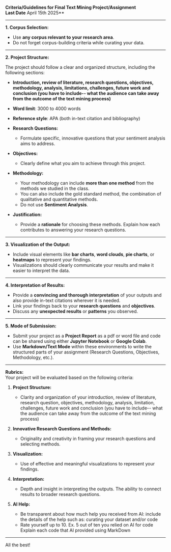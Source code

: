 **Criteria/Guidelines for Final Text Mining Project/Assignment**  
**Last Date** April 15th 2025**

---

**1. Corpus Selection:**  
- Use **any corpus relevant to your research area**.
- Do not forget corpus-building criteria while curating your data.

---

**2. Project Structure:**

The project should follow a clear and organized structure, including the following sections:

- **Introduction, review of literature, research questions, objectives, methodology, analysis,  limitations, challenges, future work and conclusion (you have to include-- what the audience can take away from the outcome of the text mining process)**  
- **Word limit**: 3000 to 4000 words
- **Reference style**: APA (both in-text citation and bibliography)
  
- **Research Questions:**
  - Formulate specific, innovative questions that your sentiment analysis aims to address.

- **Objectives:**  
  - Clearly define what you aim to achieve through this project.
  
- **Methodology:**  
  - Your methodology can include **more than one method** from the methods we studied in the class. 
  - You can also include the gold standard method, the combination of qualitative and quantitative methods.
  - Do not use **Sentiment Analysis**.
  
- **Justification:** 
  - Provide a **rationale** for choosing these methods. Explain how each contributes to answering your research questions.

---

**3. Visualization of the Output:**  
- Include visual elements like **bar charts**, **word clouds**, **pie charts**, or **heatmaps** to represent your findings.
- Visualizations should clearly communicate your results and make it easier to interpret the data.

---

**4. Interpretation of Results:**  
- Provide a **convincing and thorough interpretation** of your outputs and also provide in-text citations wherever it is needed.
- Link your findings back to your **research questions** and **objectives**.
- Discuss any **unexpected results** or **patterns** you observed.

---

**5. Mode of Submission:**  
- Submit your project as a **Project Report** as a pdf or word file and code can be shared using either **Jupyter Notebook** or **Google Colab**.
- Use **Markdown/Text Mode** within these environments to write the structured parts of your assignment (Research Questions, Objectives, Methodology, etc.).

---

**Rubrics:**  
Your project will be evaluated based on the following criteria:

1. **Project Structure:**  
   - Clarity and organization of your introduction, review of literature, research question, objectives, methodology, analysis,  limitation, challenges, future work and conclusion (you have to include-- what the audience can take away from the outcome of the text mining process)

2. **Innovative Research Questions and Methods:**  
   - Originality and creativity in framing your research questions and selecting methods.

3. **Visualization:**  
   - Use of effective and meaningful visualizations to represent your findings.

4. **Interpretation:**  
   - Depth and insight in interpreting the outputs. The ability to connect results to broader research questions.

5. **AI Help:**
   - Be transparent about how much help you received from AI: include the details of the help such as: curating your dataset and/or code
   - Rate yourself up to 10. Ex. 5 out of ten you relied on AI for code
     Explain each code that AI provided using MarkDown


---

All the best!



